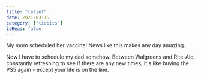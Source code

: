 ```yaml
---
title: "relief"
date: 2021-03-15
category: ["tidbits"]
isHead: false
---
```


My mom scheduled her vaccine! News like this makes any day amazing.

Now I have to schedule my dad somehow. Between Walgreens and Rite-Aid, constantly refreshing to see if there are any new times, it's like buying the PS5 again - except your life is on the line.